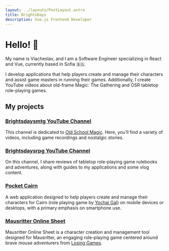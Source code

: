 ```yaml
---
layout: ../layouts/PostLayout.astro
title: BrightsDays
description: Vue.js Frontend Developer
---
```


# Hello! 👋

My name is Viacheslav, and I am a Software Engineer specializing in React and Vue, currently based in Sofia 🇧🇬.

I develop applications that help players create and manage their characters and assist game masters in running their games. Additionally, I create YouTube videos about old-frame Magic: The Gathering and OSR tabletop role-playing games.

## My projects

### <a href="https://www.youtube.com/@brightsdaysmtg" target="_blank">Brightsdaysmtg YouTube Channel</a>

This channel is dedicated to
<a href="http://oldschool-mtg.blogspot.com/" target="_blank">Old School Magic</a>. Here, you’ll find a variety of videos, including game recordings and nostalgic stories.

### <a href="https://www.youtube.com/@brightsdaysrpg" target="_blank">Brightsdaysrpg YouTube Channel</a>

On this channel, I share reviews of tabletop role-playing game rulebooks and adventures, along with guides to my applications and some vlog content.

### <a href="https://brightsdays.github.io/pocket-cairn/" target="_blank">Pocket Cairn</a>

A web application designed to help players create and manage their characters for Cairn (role playing game by <a href="https://newschoolrevolution.com/" target="_blank">Yochai Gal</a>) on mobile devices or desktops, with a primary emphasis on smartphone use.

### <a href="https://brightsdays.github.io/mausritter-online-sheet/" target="_blank">Mausritter Online Sheet</a>

Mausritter Online Sheet is a character creation and management tool designed for
Mausritter, an engaging role-playing game centered around brave mouse adventurers
from <a href="https://losing.games" target="_blank">Losing Games</a>.
